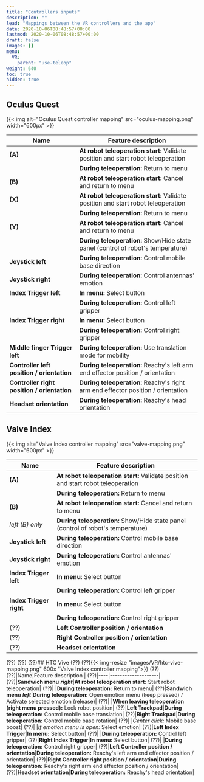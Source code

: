 ```yaml
---
title: "Controllers inputs"
description: ""
lead: "Mappings between the VR controllers and the app"
date: 2020-10-06T08:48:57+00:00
lastmod: 2020-10-06T08:48:57+00:00
draft: false
images: []
menu:
  VR:
    parent: "use-teleop"
weight: 640
toc: true
hidden: true
---
```


## Oculus Quest

{{< img alt="Oculus Quest controller mapping" src="oculus-mapping.png" width="600px" >}}

|Name|Feature description |
|----|--------------------|
|**(A)**|**At robot teleoperation start:** Validate position and start robot teleoperation|
|       |**During teleoperation:** Return to menu|
|**(B)**|**At robot teleoperation start:** Cancel and return to menu|
|**(X)**|**At robot teleoperation start:** Validate position and start robot teleoperation|
|       |**During teleoperation:** Return to menu|
|**(Y)**|**At robot teleoperation start:** Cancel and return to menu|
|       |**During teleoperation:** Show/Hide state panel (control of robot's temperature)|
|**Joystick left**|**During teleoperation:** Control mobile base direction|
|**Joystick right**|**During teleoperation:** Control antennas' emotion|
|**Index Trigger left**|**In menu:** Select button|
|                      |**During teleoperation:** Control left gripper|
|**Index Trigger right**|**In menu:** Select button|
|                       |**During teleoperation:** Control right gripper|
|**Middle finger Trigger left**|**During teleoperation:** Use translation mode for mobility|
|**Controller left position / orientation**|**During teleoperation:** Reachy's left arm end effector position / orientation|
|**Controller right position / orientation**|**During teleoperation:** Reachy's right arm end effector position / orientation|
|**Headset orientation**|**During teleoperation:** Reachy's head orientation|


## Valve Index

{{< img alt="Valve Index controller mapping" src="valve-mapping.png" width="600px" >}}

|Name|Feature description |
|----|--------------------|
|**(A)**|**At robot teleoperation start:** Validate position and start robot teleoperation|
|       |**During teleoperation:** Return to menu|
|**(B)**|**At robot teleoperation start:** Cancel and return to menu|
|*left (B) only*|**During teleoperation:** Show/Hide state panel (control of robot's temperature)|
|**Joystick left**|**During teleoperation:** Control mobile base direction|
|**Joystick right**|**During teleoperation:** Control antennas' emotion|
|**Index Trigger left**|**In menu:** Select button|
|                      |**During teleoperation:** Control left gripper|
|**Index Trigger right**|**In menu:** Select button|
|                       |**During teleoperation:** Control right gripper|
(??)|**Left Controller position / orientation**|**During teleoperation:** Reachy's left arm end effector position / orientation|
(??)|**Right Controller position / orientation**|**During teleoperation:** Reachy's right arm end effector position / orientation|
(??)|**Headset orientation**|**During teleoperation:** Reachy's head orientation|
(??)
(??)
(??)## HTC Vive
(??)
(??){{< img-resize "images/VR/htc-vive-mapping.png" 600x "Valve Index controller mapping">}}
(??)
(??)|Name|Feature description |
(??)|----|--------------------|
(??)|**Sandwich menu** ***right***|**At robot teleoperation start:** Start robot teleoperation|
(??)|                |**During teleoperation:** Return to menu|
(??)|**Sandwich menu** ***left***|**During teleoperation:** Open emotion menu (keep pressed) / Activate selected emotion (release)|
(??)|                            |**When leaving teleoperation (right menu pressed):** Lock robot position|
(??)|**Left Trackpad**|**During teleoperation:** Control mobile base translation|
(??)|**Right Trackpad**|**During teleoperation:** Control mobile base rotation|
(??)|                  |*Center click:* Mobile base boost|
(??)|                  |*If emotion menu is open:* Select emotion|
(??)|**Left Index Trigger**|**In menu:** Select button|
(??)|                      |**During teleoperation:** Control left gripper|
(??)|**Right Index Trigger**|**In menu:** Select button|
(??)|                       |**During teleoperation:** Control right gripper|
(??)|**Left Controller position / orientation**|**During teleoperation:** Reachy's left arm end effector position / orientation|
(??)|**Right Controller right position / orientation**|**During teleoperation:** Reachy's right arm end effector position / orientation|
(??)|**Headset orientation**|**During teleoperation:** Reachy's head orientation|
